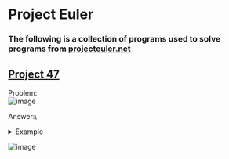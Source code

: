 # Project Euler
### The following is a collection of programs used to solve programs from [projecteuler.net](https://projecteuler.net)

## [Project 47](https://projecteuler.net/problem=47)
Problem:\
![image](https://github.com/user-attachments/assets/ddf7b57f-2c57-448e-b636-a2f7889163e3)

Answer:\
<details>
  <summary>Example</summary>

  ```
  long console output here
  ```
</details>

![image](https://github.com/user-attachments/assets/3520c207-f897-4b6b-a224-d4df76f3d730)

